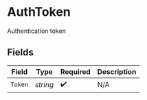 # AuthToken

Authentication token


## Fields

| Field              | Type               | Required           | Description        |
| ------------------ | ------------------ | ------------------ | ------------------ |
| `Token`            | *string*           | :heavy_check_mark: | N/A                |